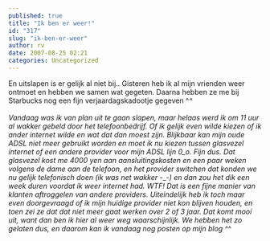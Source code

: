 ```yaml
---
published: true
title: "Ik ben er weer!"
id: "317"
slug: "ik-ben-er-weer"
author: rv
date: 2007-08-25 02:21
categories: Uncategorized
---
```

En uitslapen is er gelijk al niet bij.. Gisteren heb ik al mijn vrienden weer ontmoet en hebben we samen wat gegeten. Daarna hebben ze me bij Starbucks nog een fijn verjaardagskadootje gegeven ^_^<br /><br />Vandaag was ik van plan uit te gaan slapen, maar helaas werd ik om 11 uur al wakker gebeld door het telefoonbedrijf. Of ik gelijk even wilde kiezen of ik ander internet wilde en wat dat dan moest zijn. Blijkbaar kan mijn oude ADSL niet meer gebruikt worden en moet ik nu kiezen tussen glasvezel internet of een andere provider voor mijn ADSL lijn 0_o. Fijn dus. Dat glasvezel kost me 4000 yen aan aansluitingskosten en een paar weken volgens de dame aan de telefoon, en het provider switchen dat konden we nu gelijk telefonisch doen (ik was net wakker -___-) en dan zou het dik een week duren voordat ik weer internet had. WTF! Dat is een fijne manier van klanten aftroggelen van andere providers. Uiteindelijk heb ik toch maar even doorgevraagd of ik mijn huidige provider niet kon blijven houden, en toen zei ze dat dat niet meer gaat werken over 2 of 3 jaar. Dat komt mooi uit, want dan ben ik hier al weer weg waarschijnlijk. We hebben het zo gelaten dus, en daarom kan ik vandaag nog posten op mijn blog ^_^
